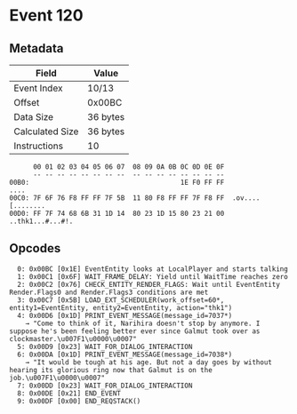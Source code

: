 # Event 120

## Metadata

| Field           | Value    |
|-----------------|----------|
| Event Index     | 10/13    |
| Offset          | 0x00BC   |
| Data Size       | 36 bytes |
| Calculated Size | 36 bytes |
| Instructions    | 10       |

```
      00 01 02 03 04 05 06 07  08 09 0A 0B 0C 0D 0E 0F
      -- -- -- -- -- -- -- --  -- -- -- -- -- -- -- --
00B0:                                      1E F0 FF FF              ....
00C0: 7F 6F 76 F8 FF FF 7F 5B  11 80 F8 FF FF 7F F8 FF  .ov....[........
00D0: FF 7F 74 68 6B 31 1D 14  80 23 1D 15 80 23 21 00  ..thk1...#...#!.
```

## Opcodes

```
  0: 0x00BC [0x1E] EventEntity looks at LocalPlayer and starts talking
  1: 0x00C1 [0x6F] WAIT_FRAME_DELAY: Yield until WaitTime reaches zero
  2: 0x00C2 [0x76] CHECK_ENTITY_RENDER_FLAGS: Wait until EventEntity Render.Flags0 and Render.Flags3 conditions are met
  3: 0x00C7 [0x5B] LOAD_EXT_SCHEDULER(work_offset=60*, entity1=EventEntity, entity2=EventEntity, action="thk1")
  4: 0x00D6 [0x1D] PRINT_EVENT_MESSAGE(message_id=7037*)
    → "Come to think of it, Narihira doesn't stop by anymore. I suppose he's been feeling better ever since Galmut took over as clockmaster.\u007F1\u0000\u0007"
  5: 0x00D9 [0x23] WAIT_FOR_DIALOG_INTERACTION
  6: 0x00DA [0x1D] PRINT_EVENT_MESSAGE(message_id=7038*)
    → "It would be tough at his age. But not a day goes by without hearing its glorious ring now that Galmut is on the job.\u007F1\u0000\u0007"
  7: 0x00DD [0x23] WAIT_FOR_DIALOG_INTERACTION
  8: 0x00DE [0x21] END_EVENT
  9: 0x00DF [0x00] END_REQSTACK()
```

